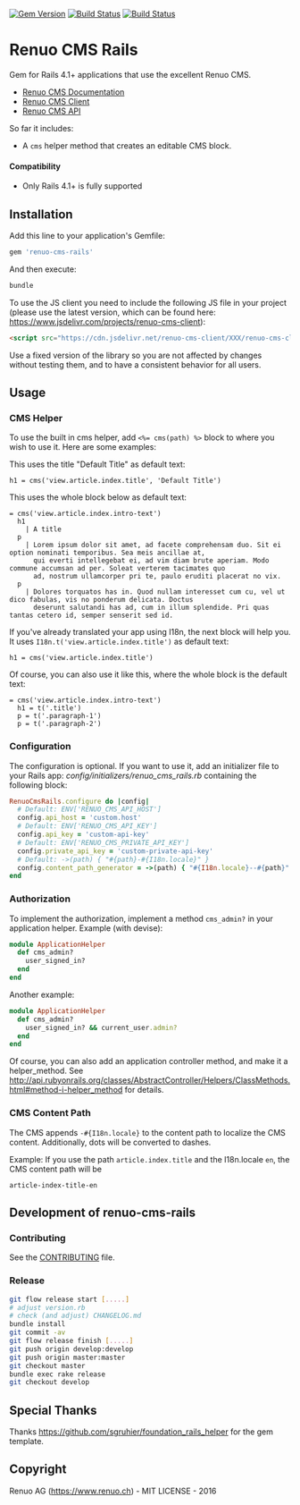 [![Gem Version](https://badge.fury.io/rb/renuo-cms-rails.svg)](https://badge.fury.io/rb/renuo-cms-rails) [![Build Status](https://travis-ci.org/renuo/renuo-cms-rails.svg?branch=master)](https://travis-ci.org/renuo/renuo-cms-rails) [![Build Status](https://travis-ci.org/renuo/renuo-cms-rails.svg?branch=develop)](https://travis-ci.org/renuo/renuo-cms-rails)

# Renuo CMS Rails

Gem for Rails 4.1+ applications that use the excellent Renuo CMS.

* [Renuo CMS Documentation](https://renuo.gitbooks.io/renuo-cms-doc/content/index.html)
* [Renuo CMS Client](https://github.com/renuo/renuo-cms-client)
* [Renuo CMS API](https://github.com/renuo/renuo-cms-api)

So far it includes:

* A `cms` helper method that creates an editable CMS block.

#### Compatibility

* Only Rails 4.1+ is fully supported

## Installation

Add this line to your application's Gemfile:

```ruby
gem 'renuo-cms-rails'
```

And then execute:

```sh
bundle
```

To use the JS client you need to include the following JS file in your project (please use the latest version, which can be found here: https://www.jsdelivr.com/projects/renuo-cms-client):

```html
<script src="https://cdn.jsdelivr.net/renuo-cms-client/XXX/renuo-cms-client.min.js" integrity="sha256-XXX" crossorigin="anonymous"></script>
```

Use a fixed version of the library so you are not affected by changes without testing them, and to have a consistent behavior for all users.

## Usage

### CMS Helper

To use the built in cms helper, add `<%= cms(path) %>` block to where you wish to use it. Here are some examples:

This uses the title "Default Title" as default text:

```slim
h1 = cms('view.article.index.title', 'Default Title')
```

This uses the whole block below as default text:

```slim
= cms('view.article.index.intro-text')
  h1
    | A title
  p
    | Lorem ipsum dolor sit amet, ad facete comprehensam duo. Sit ei option nominati temporibus. Sea meis ancillae at,
      qui everti intellegebat ei, ad vim diam brute aperiam. Modo commune accumsan ad per. Soleat verterem tacimates quo
      ad, nostrum ullamcorper pri te, paulo eruditi placerat no vix.
  p
    | Dolores torquatos has in. Quod nullam interesset cum cu, vel ut dico fabulas, vis no ponderum delicata. Doctus
      deserunt salutandi has ad, cum in illum splendide. Pri quas tantas cetero id, semper senserit sed id.
```

If you've already translated your app using I18n, the next block will help you. It uses
```I18n.t('view.article.index.title')``` as default text:

```slim
h1 = cms('view.article.index.title')
```

Of course, you can also use it like this, where the whole block is the default text:

```slim
= cms('view.article.index.intro-text')
  h1 = t('.title')
  p = t('.paragraph-1')
  p = t('.paragraph-2')
```

### Configuration

The configuration is optional. If you want to use it, add an initializer file to your Rails app:
*config/initializers/renuo_cms_rails.rb* containing the following block:

```ruby
RenuoCmsRails.configure do |config|
  # Default: ENV['RENUO_CMS_API_HOST']
  config.api_host = 'custom.host'
  # Default: ENV['RENUO_CMS_API_KEY']
  config.api_key = 'custom-api-key'
  # Default: ENV['RENUO_CMS_PRIVATE_API_KEY']
  config.private_api_key = 'custom-private-api-key'
  # Default: ->(path) { "#{path}-#{I18n.locale}" }
  config.content_path_generator = ->(path) { "#{I18n.locale}--#{path}" }
end
```

### Authorization

To implement the authorization, implement a method ```cms_admin?``` in your application helper. Example (with devise):

```ruby
module ApplicationHelper
  def cms_admin?
    user_signed_in?
  end
end
```

Another example:

```ruby
module ApplicationHelper
  def cms_admin?
    user_signed_in? && current_user.admin?
  end
end
```

Of course, you can also add an application controller method, and make it a helper_method. See
http://api.rubyonrails.org/classes/AbstractController/Helpers/ClassMethods.html#method-i-helper_method for details.

### CMS Content Path

The CMS appends ```-#{I18n.locale}``` to the content path to localize the CMS content. Additionally, dots will be converted to dashes.

Example: If you use the path ```article.index.title``` and the I18n.locale ```en```, the CMS content path will be

```
article-index-title-en
```

## Development of renuo-cms-rails

### Contributing

See the [CONTRIBUTING](CONTRIBUTING.md) file.

### Release

```sh
git flow release start [.....]
# adjust version.rb
# check (and adjust) CHANGELOG.md
bundle install
git commit -av
git flow release finish [.....]
git push origin develop:develop
git push origin master:master
git checkout master
bundle exec rake release
git checkout develop
```

## Special Thanks

Thanks https://github.com/sgruhier/foundation_rails_helper for the gem template.

## Copyright

Renuo AG (https://www.renuo.ch) - MIT LICENSE - 2016
